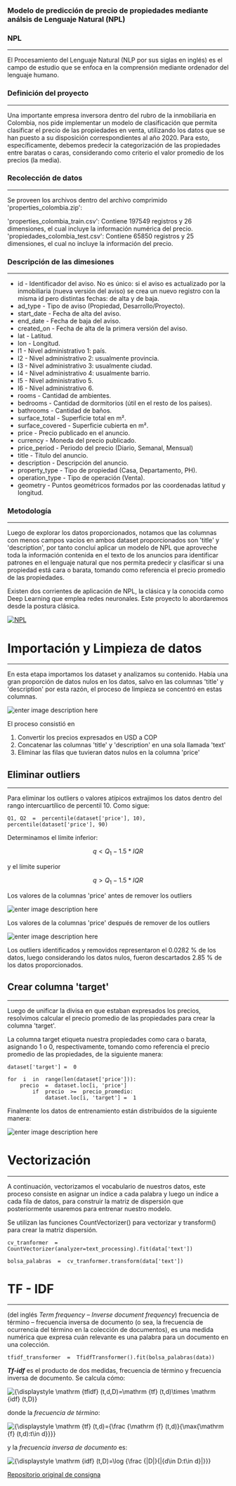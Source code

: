 ### Modelo de predicción de precio de propiedades mediante análsis de Lenguaje Natural (NPL)

### NPL 
___
El Procesamiento del Lenguaje Natural (NLP por sus siglas en inglés) es el campo de estudio que se enfoca en la comprensión mediante ordenador del lenguaje humano. 

### Definición del proyecto
___
Una importante empresa inversora dentro del rubro de la inmobiliaria en Colombia, nos pide implementar un modelo de clasificación que permita clasificar el precio de las propiedades en venta, utilizando los datos que se han puesto a su disposición correspondientes al año 2020. ​Para esto, específicamente, debemos predecir la categorización de las propiedades entre baratas o caras, considerando como criterio el valor promedio de los precios (la media).​

### Recolección de datos 
___
Se proveen los archivos dentro del archivo comprimido 'properties_colombia.zip':

'properties_colombia_train.csv': Contiene 197549 registros y 26 dimensiones, el cual incluye la información numérica del precio.
'propiedades_colombia_test.csv': Contiene 65850 registros y 25 dimensiones, el cual no incluye la información del precio.

### Descripción de las dimesiones
___
- id - Identificador del aviso. No es único: si el aviso es actualizado por la inmobiliaria (nueva versión del aviso) se crea un nuevo registro con la misma id pero distintas fechas: de alta y de baja.
- ad_type - Tipo de aviso (Propiedad, Desarrollo/Proyecto).
- start_date - Fecha de alta del aviso.
- end_date - Fecha de baja del aviso.
- created_on - Fecha de alta de la primera versión del aviso.
- lat - Latitud.
- lon - Longitud.
- l1 - Nivel administrativo 1: país.
- l2 - Nivel administrativo 2: usualmente provincia.
- l3 - Nivel administrativo 3: usualmente ciudad.
- l4 - Nivel administrativo 4: usualmente barrio.
- l5 - Nivel administrativo 5.
- l6 - Nivel administrativo 6.
- rooms - Cantidad de ambientes.
- bedrooms - Cantidad de dormitorios (útil en el resto de los países).
- bathrooms - Cantidad de baños.
- surface_total - Superficie total en m².
- surface_covered - Superficie cubierta en m².
- price - Precio publicado en el anuncio.
- currency - Moneda del precio publicado.
- price_period - Periodo del precio (Diario, Semanal, Mensual)
- title - Título del anuncio.
- description - Descripción del anuncio.
- property_type - Tipo de propiedad (Casa, Departamento, PH).
- operation_type - Tipo de operación (Venta).
- geometry - Puntos geométricos formados por las coordenadas latitud y longitud.

### Metodología
____
Luego de explorar los datos proporcionados, notamos que las columnas con menos campos vacíos en ambos dataset proporcionados son 'title' y 'description', por tanto concluí aplicar un modelo de NPL que aproveche toda la información contenida en el texto de los anuncios para identificar patrones en el lenguaje natural que nos permita predecir y clasificar si una propiedad está cara o barata, tomando como referencia el precio promedio de las propiedades. 

Existen dos corrientes de aplicación de NPL, la clásica y la conocida como Deep Learning que emplea redes neuronales. Este proyecto lo abordaremos desde la postura clásica. 

[![NPL](https://www.xenonstack.com/hs-fs/hubfs/deep-learning-nlp-applications.png?width=1280&name=deep-learning-nlp-applications.png "NPL")](https://www.xenonstack.com/hs-fs/hubfs/deep-learning-nlp-applications.png?width=1280&name=deep-learning-nlp-applications.png "NPL")

# Importación y Limpieza de datos
___
En esta etapa importamos los dataset y analizamos su contenido. Había una gran proporción de datos nulos en los datos, salvo en las columnas 'title' y 'description' por esta razón, el proceso de limpieza se concentró en estas columnas. 

![enter image description here](https://github.com/LilaAlvesDC/P2-Prediccion-Precio-Casas-Machine-Learning/blob/main/_str/datos_nulos_train.JPG)

El proceso consistió en 
1. Convertir los precios expresados en USD a COP
2. Concatenar las columnas 'title' y 'description' en una sola llamada 'text'
3. Eliminar las filas que tuvieran datos nulos en la columna 'price'

## Eliminar outliers 
___
Para eliminar los outliers o valores atípicos extrajimos los datos dentro del rango intercuartílico de percentil 10. Como sigue: 

    Q1, Q2  =  percentile(dataset['price'], 10), percentile(dataset['price'], 90)

Determinamos el límite inferior: 

$$ q \lt  Q_1  -  1.5 * IQR $$

y el límite superior

$$ q \gt  Q_1  -  1.5 * IQR $$

Los valores de la columnas 'price' antes de remover los outliers 

![enter image description here](https://github.com/LilaAlvesDC/P2-Prediccion-Precio-Casas-Machine-Learning/blob/main/_str/Con_outliers.png?raw=true)

Los valores de la columnas 'price' después de remover de los outliers 

![enter image description here](https://github.com/LilaAlvesDC/P2-Prediccion-Precio-Casas-Machine-Learning/blob/main/_str/Sin_outliers.png?raw=true)

Los outliers identificados y removidos representaron el 0.0282 % de los datos, luego considerando los datos nulos, fueron descartados 2.85 % de los datos proporcionados. 


## Crear columna 'target'
___
Luego de unificar la divisa en que estaban expresados los precios, resolvimos calcular el precio promedio de las propiedades para crear la columna 'target'. 

La columna target etiqueta nuestra propiedades como cara o barata, asignando 1 o 0, respectivamente, tomando como referencia el precio promedio de las propiedades, de la siguiente manera:  

    dataset['target'] =  0
    
    for  i  in  range(len(dataset['price'])):
	    precio  =  dataset.loc[i, 'price']
		    if  precio  >=  precio_promedio:
			    dataset.loc[i, 'target'] =  1

Finalmente los datos de entrenamiento están distribuídos de la siguiente manera: 

![enter image description here](https://github.com/LilaAlvesDC/P2-Prediccion-Precio-Casas-Machine-Learning/blob/main/_str/Distribuci%C3%B3n%20de%20los%20datos%20.png?raw=true)

# Vectorización 
___
A continuación, vectorizamos el vocabulario de nuestros datos, este proceso consiste en asignar un índice a cada palabra y luego un índice a cada fila de datos, para construir la matriz de dispersión que posteriormente usaremos para entrenar nuestro modelo. 

Se utilizan las funciones CountVectorizer() para vectorizar y transform() para crear la matriz dispersión. 

    cv_tranformer  =  CountVectorizer(analyzer=text_processing).fit(data['text'])

    bolsa_palabras  =  cv_tranformer.transform(data['text'])
 
# TF - IDF 
---
(del inglés _Term frequency – Inverse document frequency_) frecuencia de término – frecuencia inversa de documento (o sea, la frecuencia de ocurrencia del término en la colección de documentos), es una medida numérica que expresa cuán relevante es una palabra para un documento en una colección.

    tfidf_transformer  =  TfidfTransformer().fit(bolsa_palabras(data))

***Tf-idf*** es el producto de dos medidas, frecuencia de término y frecuencia inversa de documento. Se calcula cómo: 

![{\displaystyle \mathrm {tfidf} (t,d,D)=\mathrm {tf} (t,d)\times \mathrm {idf} (t,D)}](https://wikimedia.org/api/rest_v1/media/math/render/svg/d1893056bff41c7829cf3023a5febda10f43e555)

donde la *frecuencia de término*:

![{\displaystyle \mathrm {tf} (t,d)={\frac {\mathrm {f} (t,d)}{\max\{\mathrm {f} (t,d):t\in d\}}}}](https://wikimedia.org/api/rest_v1/media/math/render/svg/3dd393fdbc9da383600763f2308b7338ab1e080c)

y la *frecuencia inversa de documento* es:

![{\displaystyle \mathrm {idf} (t,D)=\log {\frac {|D|}{|\{d\in D:t\in d\}|}}}](https://wikimedia.org/api/rest_v1/media/math/render/svg/cc5cc57e5b68902a0bfaf42f04e53458503601c4)

[Repositorio original de consigna](https://github.com/soyHenry/Datathon "Repositorio de consigna")
